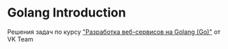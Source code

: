 # Golang Introduction
Решения задач по курсу ["Разработка веб-сервисов на Golang (Go)"](https://stepik.org/course/187490/syllabus?auth=login) от VK Team
